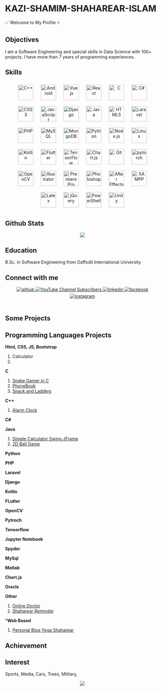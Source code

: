 # KAZI-SHAMIM-SHAHAREAR-ISLAM
:white_check_mark: Welcome to My Profile :zap:
## Objectives
I am a Software Engineering and special skills in Data Science with 100+ projects. I have more than 7 years of programming experiences.
## Skills
<div align="center">  
<img style="margin: 10px" src="https://profilinator.rishav.dev/skills-assets/cplusplus-original.svg" alt="C++" height="50">  
<img style="margin: 10px" src="https://profilinator.rishav.dev/skills-assets/android-original-wordmark.svg" alt="Android" height="50">  
<img style="margin: 10px" src="https://profilinator.rishav.dev/skills-assets/vuejs-original-wordmark.svg" alt="Vue.js" height="50">  
<img style="margin: 10px" src="https://profilinator.rishav.dev/skills-assets/react-original-wordmark.svg" alt="React" height="50">  
<img style="margin: 10px" src="https://profilinator.rishav.dev/skills-assets/c-original.svg" alt="C" height="50">  
<img style="margin: 10px" src="https://profilinator.rishav.dev/skills-assets/csharp-original.svg" alt="C#" height="50">  
<img style="margin: 10px" src="https://profilinator.rishav.dev/skills-assets/css3-original-wordmark.svg" alt="CSS3" height="50">  
<img style="margin: 10px" src="https://profilinator.rishav.dev/skills-assets/javascript-original.svg" alt="JavaScript" height="50">  
<img style="margin: 10px" src="https://profilinator.rishav.dev/skills-assets/django-original.svg" alt="Django" height="50">  
<img style="margin: 10px" src="https://profilinator.rishav.dev/skills-assets/java-original-wordmark.svg" alt="Java" height="50">  
<img style="margin: 10px" src="https://profilinator.rishav.dev/skills-assets/html5-original-wordmark.svg" alt="HTML5" height="50">  
<img style="margin: 10px" src="https://profilinator.rishav.dev/skills-assets/laravel-plain-wordmark.svg" alt="Laravel" height="50">  
<img style="margin: 10px" src="https://profilinator.rishav.dev/skills-assets/php-original.svg" alt="PHP" height="50">  
<img style="margin: 10px" src="https://profilinator.rishav.dev/skills-assets/mysql-original-wordmark.svg" alt="MySQL" height="50">  
<img style="margin: 10px" src="https://profilinator.rishav.dev/skills-assets/mongodb-original-wordmark.svg" alt="MongoDB" height="50">  
<img style="margin: 10px" src="https://profilinator.rishav.dev/skills-assets/python-original.svg" alt="Python" height="50">  
<img style="margin: 10px" src="https://profilinator.rishav.dev/skills-assets/nodejs-original-wordmark.svg" alt="Node.js" height="50">  
<img style="margin: 10px" src="https://profilinator.rishav.dev/skills-assets/linux-original.svg" alt="Linux" height="50">  
<img style="margin: 10px" src="https://profilinator.rishav.dev/skills-assets/kotlinlang-icon.svg" alt="Kotlin" height="50">  
<img style="margin: 10px" src="https://profilinator.rishav.dev/skills-assets/flutterio-icon.svg" alt="Flutter" height="50">  
<img style="margin: 10px" src="https://profilinator.rishav.dev/skills-assets/tensorflow-icon.svg" alt="TensorFlow" height="50">  
<img style="margin: 10px" src="https://profilinator.rishav.dev/skills-assets/logo-title.svg" alt="Chart.js" height="50">  
<img style="margin: 10px" src="https://profilinator.rishav.dev/skills-assets/git-scm-icon.svg" alt="Git" height="50">  
<img style="margin: 10px" src="https://profilinator.rishav.dev/skills-assets/pytorch-icon.svg" alt="pytorch" height="50">  
<img style="margin: 10px" src="https://profilinator.rishav.dev/skills-assets/opencv-icon.svg" alt="OpenCV" height="50">  
<img style="margin: 10px" src="https://profilinator.rishav.dev/skills-assets/adobe_illustrator-icon.svg" alt="Illustrator" height="50">  
<img style="margin: 10px" src="https://profilinator.rishav.dev/skills-assets/adobepremierepro.png" alt="Premiere Pro" height="50">  
<img style="margin: 10px" src="https://profilinator.rishav.dev/skills-assets/photoshop-plain.svg" alt="Photoshop" height="50">  
<img style="margin: 10px" src="https://profilinator.rishav.dev/skills-assets/aftereffects.png" alt="After Effects" height="50">  
<img style="margin: 10px" src="https://profilinator.rishav.dev/skills-assets/xampp.png" alt="XAMPP" height="50">  
<img style="margin: 10px" src="https://profilinator.rishav.dev/skills-assets/latex.png" alt="Latex" height="50">  
<img style="margin: 10px" src="https://profilinator.rishav.dev/skills-assets/jquery.png" alt="jQuery" height="50">  
<img style="margin: 10px" src="https://profilinator.rishav.dev/skills-assets/powershell.png" alt="PowerShell" height="50">  
<img style="margin: 10px" src="https://profilinator.rishav.dev/skills-assets/unity.png" alt="Unity" height="50">  
</div>

## Github Stats  

<div align="center"><img src="https://github-readme-stats.vercel.app/api?username=1shaharear&show_icons=true&count_private=true&hide_border=true" align="center" /></div>

## Education
B.Sc. in Software Engineering from Daffodil International University
## Connect with me  
<div align="center">
<a href="https://github.com/1shaharear" target="_blank">
<img src=https://img.shields.io/badge/github-%2324292e.svg?&style=for-the-badge&logo=github&logoColor=white alt=github style="margin-bottom: 5px;" />
</a>
<a href="https://youtube.com/shaharear" target="_blank">
<img alt="YouTube Channel Subscribers" src="https://img.shields.io/youtube/channel/subscribers/UCND9d4hmh9gmwBXSDZNtmog?&style=for-the-badge" />
</a>
<a href="https://linkedin.com/in/1shaharear" target="_blank">
<img src=https://img.shields.io/badge/linkedin-%231E77B5.svg?&style=for-the-badge&logo=linkedin&logoColor=white alt=linkedin style="margin-bottom: 5px;" />
</a>
<a href="https://www.facebook.com/0shaharear" target="_blank">
<img src=https://img.shields.io/badge/facebook-%232E87FB.svg?&style=for-the-badge&logo=facebook&logoColor=white alt=facebook style="margin-bottom: 5px;" />
</a>
<a href="https://instagram.com/1shaharear" target="_blank">
<img src=https://img.shields.io/badge/instagram-%23000000.svg?&style=for-the-badge&logo=instagram&logoColor=white alt=instagram style="margin-bottom: 5px;" />
</a> </div> <br>

## Some Projects

## Programming Languages Projects
**Html, CSS, JS, Bootstrap**
1. Calculator
2. 


**C**
1. [Snake Gamer in C](https://github.com/1Shaharear/Snake-Gamer-in-C)
2. [PhoneBook](https://github.com/1Shaharear/PhoneBook-Application-using-C-programming)
3. [Snack and Ladders](https://github.com/1Shaharear/Snakes-and-Ladders-in-C-Programming)

**C++**
1. [Alarm Clock](https://github.com/1Shaharear/Alarm-Clock)

**C#**

**Java**
1. [Simple Calculator Swing JFrame](https://github.com/1Shaharear/Java-GUI-Swing-JFrame-Simple-Programming-Calculator-for-Beginner)
2. [2D Ball Game](https://github.com/1Shaharear/JAVA-Netbeans-2D-Ball-Game-Source-Code)

**Python**

**PHP**

**Laravel**

**Django**

**Kotlin**

**FLutter**

**OpenCV**

**Pytroch**

**Tensorflow**

**Jupyter Notebook**

**Spyder**

**MySql**

**Matlab**

**Chart.js**

**Oracle**

**Other**
1. [Online Doctor](https://github.com/1Shaharear/Online-Doctor)
2. [Shaharear Reminder](https://github.com/1Shaharear/Shaharear-Reminder)

***Web Based**
1. [Personal Blog Yoga Shaharear](https://github.com/1Shaharear/Shaharear-Reminder)


## Achievement

## Interest
Sports, Media, Cars, Trees, Military,

<div align="center">
<img src="https://komarev.com/ghpvc/?username=1shaharear&&style=flat-square" align="center" />
</div>  

